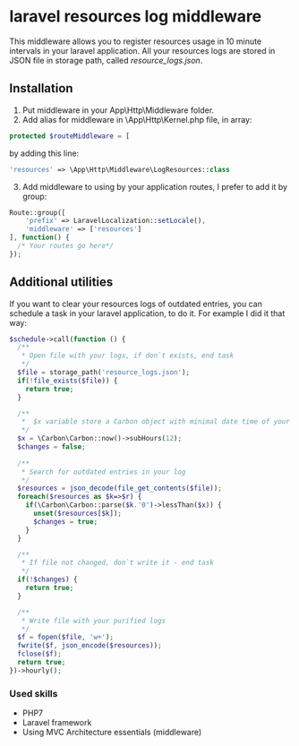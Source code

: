 # laravel resources log middleware

This middleware allows you to register resources usage in 10 minute intervals in your laravel application. All your resources logs are stored in JSON file in storage path, called _resource_logs.json_.

## Installation

1. Put middleware in your App\Http\Middleware folder.
2. Add alias for middleware in \App\Http\Kernel.php file, in array:
```php
protected $routeMiddleware = [
```
by adding this line:
```php
'resources' => \App\Http\Middleware\LogResources::class
```
3. Add middleware to using by your application routes, I prefer to add it by group:

```php
Route::group([
    'prefix' => LaravelLocalization::setLocale(),
    'middleware' => ['resources'] 
], function() {
  /* Your routes go here*/
});
```
## Additional utilities

If you want to clear your resources logs of outdated entries, you can schedule a task in your laravel application, to do it. For example I did it that way:
```php
$schedule->call(function () {
  /**
   * Open file with your logs, if don`t exists, end task
   */
  $file = storage_path('resource_logs.json');
  if(!file_exists($file)) {
    return true;
  }

  /**
   *  $x variable store a Carbon object with minimal date time of your logs entries, that can be ignored while deleting a outdated entries
   */
  $x = \Carbon\Carbon::now()->subHours(12);
  $changes = false;
  
  /**
   * Search for outdated entries in your log
   */
  $resources = json_decode(file_get_contents($file));
  foreach($resources as $k=>$r) {
    if(\Carbon\Carbon::parse($k.'0')->lessThan($x)) {
      unset($resources[$k]);
      $changes = true;
    }
  }

  /**
   * If file not changed, don`t write it - end task
   */
  if(!$changes) {
    return true;
  }

  /**
   * Write file with your purified logs
   */
  $f = fopen($file, 'w+');
  fwrite($f, json_encode($resources));
  fclose($f);
  return true;
})->hourly();
```

### Used skills

* PHP7
* Laravel framework
* Using MVC Architecture essentials (middleware)
